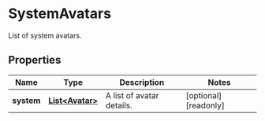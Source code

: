 

# SystemAvatars

List of system avatars.

## Properties

Name | Type | Description | Notes
------------ | ------------- | ------------- | -------------
**system** | [**List&lt;Avatar&gt;**](Avatar.md) | A list of avatar details. |  [optional] [readonly]



